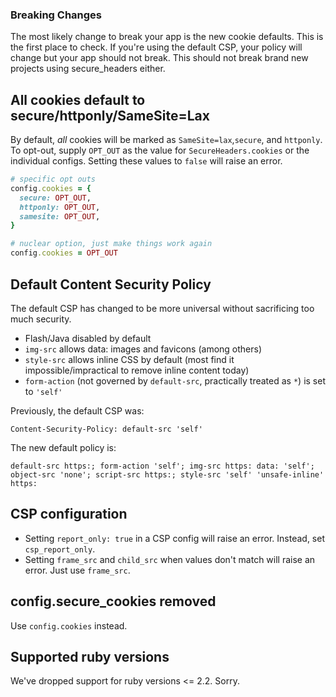### Breaking Changes

The most likely change to break your app is the new cookie defaults. This is the first place to check. If you're using the default CSP, your policy will change but your app should not break. This should not break brand new projects using secure_headers either.

## All cookies default to secure/httponly/SameSite=Lax

By default, *all* cookies will be marked as `SameSite=lax`,`secure`, and `httponly`. To opt-out, supply `OPT_OUT` as the value for `SecureHeaders.cookies` or the individual configs. Setting these values to `false` will raise an error.

```ruby
# specific opt outs
config.cookies = {
  secure: OPT_OUT,
  httponly: OPT_OUT,
  samesite: OPT_OUT,
}

# nuclear option, just make things work again
config.cookies = OPT_OUT
```

## Default Content Security Policy

The default CSP has changed to be more universal without sacrificing too much security.

* Flash/Java disabled by default
* `img-src` allows data: images and favicons (among others)
* `style-src` allows inline CSS by default (most find it impossible/impractical to remove inline content today)
* `form-action` (not governed by `default-src`, practically treated as `*`) is set to `'self'`

Previously, the default CSP was:

`Content-Security-Policy: default-src 'self'`

The new default policy is:

`default-src https:; form-action 'self'; img-src https: data: 'self'; object-src 'none'; script-src https:; style-src 'self' 'unsafe-inline' https:`

## CSP configuration

* Setting `report_only: true` in a CSP config will raise an error. Instead, set `csp_report_only`.
* Setting `frame_src` and `child_src` when values don't match will raise an error. Just use `frame_src`.

## config.secure_cookies removed

Use `config.cookies` instead.

## Supported ruby versions

We've dropped support for ruby versions <= 2.2. Sorry.
